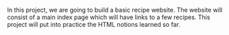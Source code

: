 In this project, we are going to build a basic recipe website.
The website will consist of a main index page which will have links to a few recipes.
This project will put into practice the HTML notions learned so far.